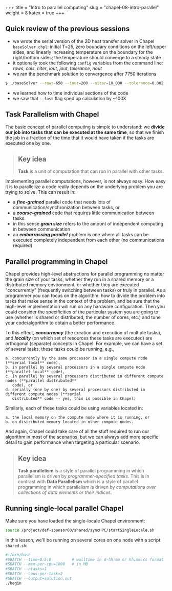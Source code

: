 +++
title = "Intro to parallel computing"
slug = "chapel-08-intro-parallel"
weight = 8
katex = true
+++

## Quick review of the previous sessions

- we wrote the serial version of the 2D heat transfer solver in Chapel `baseSolver.chpl`: initial T=25, zero
  boundary conditions on the left/upper sides, and linearly increasing temperature on the boundary for the
  right/bottom sides; the temperature should converge to a steady state
- it optionally took the following `config` variables from the command line: _rows_, _cols_, _niter_, _iout_,
  _jout_, _tolerance_, _nout_
- we ran the benchmark solution to convergence after 7750 iterations

```sh
$ ./baseSolver --rows=650 --iout=200 --niter=10_000 --tolerance=0.002 --nout=1000
```

- we learned how to time individual sections of the code
- we saw that `--fast` flag sped up calculation by ~100X

## Task Parallelism with Chapel

The basic concept of parallel computing is simple to understand: we **divide our job into tasks that can be
executed at the same time**, so that we finish the job in a fraction of the time that it would have taken if
the tasks are executed one by one.

> ## Key idea
> **Task** is a unit of computation that can run in parallel with other tasks.

Implementing parallel computations, however, is not always easy. How easy it is to parallelize a code
really depends on the underlying problem you are trying to solve. This can result in:

- a **_fine-grained_** parallel code that needs lots of communication/synchronization between tasks, or
- a **_coarse-grained_** code that requires little communication between tasks.
- in this sense **_grain size_** refers to the amount of independent computing in between communication
- an **_embarrassing parallel_** problem is one where all tasks can be executed completely independent
  from each other (no communications required)

## Parallel programming in Chapel

Chapel provides high-level abstractions for parallel programming no matter the grain size of your tasks,
whether they run in a shared memory or a distributed memory environment, or whether they are executed
"concurrently" (frequently switching between tasks) or truly in parallel. As a programmer you can focus
on the algorithm: how to divide the problem into tasks that make sense in the context of the problem, and
be sure that the high-level implementation will run on any hardware configuration. Then you could
consider the specificities of the particular system you are going to use (whether is shared or
distributed, the number of cores, etc.) and tune your code/algorithm to obtain a better performance.

To this effect, **_concurrency_** (the creation and execution of multiple tasks), and **_locality_** (on
which set of resources these tasks are executed) are orthogonal (separate) concepts in Chapel. For
example, we can have a set of several tasks; these tasks could be running, e.g.,

```
a. concurrently by the same processor in a single compute node (**serial local** code),
b. in parallel by several processors in a single compute node (**parallel local** code),
c. in parallel by several processors distributed in different compute nodes (**parallel distributed**
   code), or
d. serially (one by one) by several processors distributed in different compute nodes (**serial
   distributed** code -- yes, this is possible in Chapel)
```
Similarly, each of these tasks could be using variables located in:
```
a. the local memory on the compute node where it is running, or
b. on distributed memory located in other compute nodes.
```

And again, Chapel could take care of all the stuff required to run our algorithm in most of the
scenarios, but we can always add more specific detail to gain performance when targeting a particular
scenario.

> ## Key idea
> **Task parallelism** is a style of parallel programming in which parallelism is driven by
> *programmer-specified tasks*. This is in contrast with **Data Parallelism** which is a style of
> parallel programming in which parallelism is driven by *computations over collections of data elements
> or their indices*.

## Running single-local parallel Chapel

Make sure you have loaded the single-locale Chapel environment:

<!-- ```sh -->
<!-- $ module load arch/avx2 gcc/9.3.0 chapel-multicore -->
<!-- ``` -->

```sh
source /project/def-sponsor00/shared/syncHPC/startSingleLocale.sh
```

In this lesson, we'll be running on several cores on one node with a script `shared.sh`:

```sh
#!/bin/bash
#SBATCH --time=0:5:0         # walltime in d-hh:mm or hh:mm:ss format
#SBATCH --mem-per-cpu=1000   # in MB
#SBATCH --ntasks=1
#SBATCH --cpus-per-task=2
#SBATCH --output=solution.out
./begin
```
